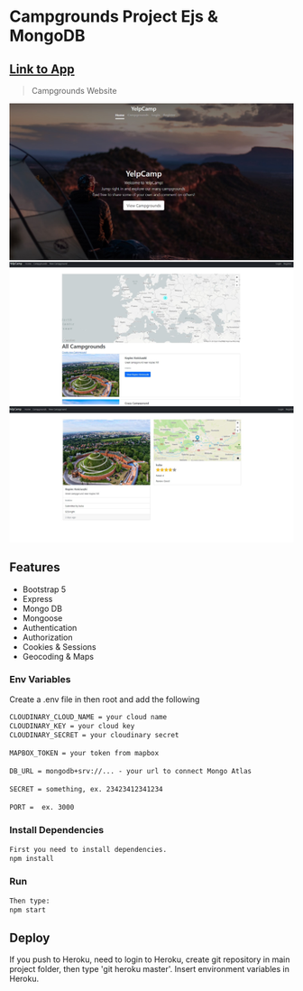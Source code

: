 # Campgrounds Project Ejs & MongoDB
 ## [Link to App](https://serene-citadel-76532.herokuapp.com//)

> Campgrounds Website

![screenshot](https://github.com/kubaw00/Campgrounds-Project-Express-MongoDB/blob/main/screenshots/homeCampground.jpg)
![screenshot](https://github.com/kubaw00/Campgrounds-Project-Express-MongoDB/blob/main/screenshots/indexCampground.jpg)
![screenshot](https://github.com/kubaw00/Campgrounds-Project-Express-MongoDB/blob/main/screenshots/showCampground.jpg)

## Features

- Bootstrap 5
- Express
- Mongo DB
- Mongoose
- Authentication
- Authorization
- Cookies & Sessions
- Geocoding & Maps



### Env Variables

Create a .env file in then root and add the following

```
CLOUDINARY_CLOUD_NAME = your cloud name
CLOUDINARY_KEY = your cloud key
CLOUDINARY_SECRET = your cloudinary secret

MAPBOX_TOKEN = your token from mapbox

DB_URL = mongodb+srv://... - your url to connect Mongo Atlas

SECRET = something, ex. 23423412341234

PORT =  ex. 3000
```

### Install Dependencies 

```
First you need to install dependencies.
npm install

```

### Run

```
Then type:
npm start
```

## Deploy

If you push to Heroku, need to login to Heroku, create git repository in main project folder, then type 'git heroku master'. Insert environment variables in Heroku. 
